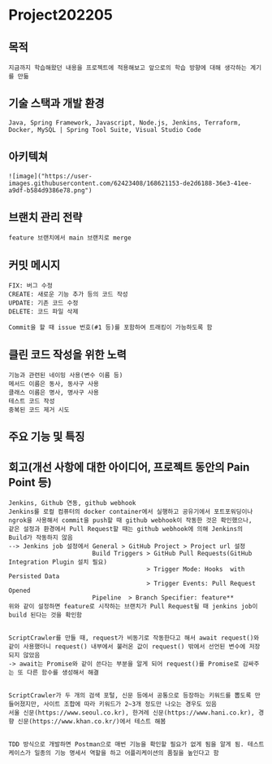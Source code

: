 # Project202205


## 목적 

    지금까지 학습해왔던 내용을 프로젝트에 적용해보고 앞으로의 학습 방향에 대해 생각하는 계기를 만듦


## 기술 스택과 개발 환경 

    Java, Spring Framework, Javascript, Node.js, Jenkins, Terraform, Docker, MySQL | Spring Tool Suite, Visual Studio Code


## 아키텍쳐

    ![image]("https://user-images.githubusercontent.com/62423408/168621153-de2d6188-36e3-41ee-a9df-b584d9386e78.png")

## 브랜치 관리 전략  

    feature 브랜치에서 main 브랜치로 merge


## 커밋 메시지

    FIX: 버그 수정
    CREATE: 새로운 기능 추가 등의 코드 작성
    UPDATE: 기존 코드 수정
    DELETE: 코드 파일 삭제

    Commit을 할 때 issue 번호(#1 등)를 포함하여 트래킹이 가능하도록 함


## 클린 코드 작성을 위한 노력

    기능과 관련된 네이밍 사용(변수 이름 등)
    메서드 이름은 동사, 동사구 사용
    클래스 이름은 명사, 명사구 사용
    테스트 코드 작성
    중복된 코드 제거 시도


## 주요 기능 및 특징


## 회고(개선 사항에 대한 아이디어, 프로젝트 동안의 Pain Point 등)

    Jenkins, Github 연동, github webhook
    Jenkins를 로컬 컴퓨터의 docker container에서 실행하고 공유기에서 포트포워딩이나 ngrok을 사용해서 commit을 push할 때 github webhook이 작동한 것은 확인했으나, 
    같은 설정과 환경에서 Pull Request할 때는 github webhook에 의해 Jenkins의 Build가 작동하지 않음 
    --> Jenkins job 설정에서 General > GitHub Project > Project url 설정
                           Build Triggers > GitHub Pull Requests(GitHub Integration Plugin 설치 필요)
                                          > Trigger Mode: Hooks  with Persisted Data
                                          > Trigger Events: Pull Request Opened
                           Pipeline  > Branch Specifier: feature**
    위와 같이 설정하면 feature로 시작하는 브랜치가 Pull Request될 때 jenkins job이 build 된다는 것을 확인함


    ScriptCrawler를 만들 때, request가 비동기로 작동한다고 해서 await request()와 같이 사용했더니 request() 내부에서 불러온 값이 request() 밖에서 선언된 변수에 저장되지 않았음
    -> await는 Promise와 같이 쓴다는 부분을 알게 되어 request()를 Promise로 감싸주는 또 다른 함수를 생성해서 해결


    ScriptCrawler가 두 개의 검색 포털, 신문 등에서 공통으로 등장하는 키워드를 뽑도록 만들어졌지만, 사이트 조합에 따라 키워드가 2~3개 정도만 나오는 경우도 있음
    서울 신문(https://www.seoul.co.kr), 한겨레 신문(https://www.hani.co.kr), 경향 신문(https://www.khan.co.kr/)에서 테스트 해봄


    TDD 방식으로 개발하면 Postman으로 매번 기능을 확인할 필요가 없게 됨을 알게 됨. 테스트 케이스가 일종의 기능 명세서 역할을 하고 어플리케이션의 품질을 높인다고 함